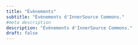 ```yaml
---
title: "Évènements"
subtitle: "Évènements d'InnerSource Commons."
#meta description
description: "Évènements d'InnerSource Commons."
draft: false
---
```


